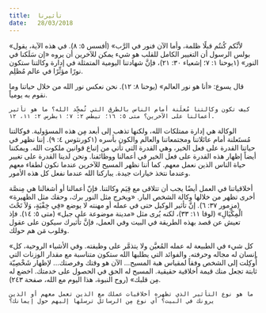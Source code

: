 ```yaml
---
title:  تأثيرنا
date:   28/03/2018
---
```


«لأنَّكم كُنتُم قبلًا ظلمة، وأما الآن فنور في الرَّب» (أفسس ٥: ٨). في هذه الآية، يقول بولس الرسول أن التغيير الكامل للقلب هو شيء يمكن للآخرين أن يروه «إن سَلَكنا في النور» (١يوحنا ١: ٧؛ إشعياء ٣٠: ٢١)، فإنَّ شهادتنا اليومية المتمثلة في إدارة وكالتنا ستكون نورًا مؤثِّرًا في عالم مُظلِم.

قال يسوع: «أنا هو نور العالم» (يوحنا ٨: ١٢). نحن نعكس نور الله من خلال حياتنا وما نقوم به يومياً.

`كيف تكون وكالتنا مُعلَنة أمام الناس بالطرق التي تُمجِّد الله؟ ما هو تأثير أعمالنا على الآخرين؟ متى ٥: ١٦؛ تيطس ٢: ٧؛ ١بطرس ٢: ١١، ١٢.`

الوكالة هي إدارة ممتلكات الله، ولكنها تذهب إلى أبعد مِن هذه المسؤولية. فوكالتنا مُستَعلنة أمام عائلاتنا ومجتمعاتنا والعالم والكون بأسره (١كورنثوس ٤: ٩). إننا نظهر في حياتنا القدرة على فعل الخير، وهي القدرة التي تأتي من إتباع قوانين ملكوت الله. ويمكننا أيضاً إظهار هذه القدرة على فعل الخير في أعمالنا ووظائفنا. ونحن لدينا القدرة على تغيير حياة الناس الذين نعمل معهم. كما أننا نظهر المسيح للآخرين عندما نكون لطفاء معهم وعندما نتخذ خيارات جيدة. يباركنا الله عندما نفعل كل هذه الأمور.

أخلاقياتنا في العمل أيضًا يجب أن تتلاقى مع قِيَم وكالتنا. فإنّ أعمالنا أو أشغالنا هي مِنصَّة أخرى تظهر من خلالها وكالة الشخص البار. «ويخرج مثل النور برك، وحقك مثل الظهيرة» (مزمور ٣٧: ٦). إنَّ تأثير الوكيل حتى في عمله أو مهنته لا يوضع «فِي خِفْيَةٍ، وَلاَ تَحْتَ الْمِكْيَالِ» (لوقا ١١: ٣٣)، لكنه يُرى مثل «مدينة موضوعة على جبل» (متى ٥: ١٤). فإذ تعيش عن قصد بهذه الطريقة في البيت وفي العمل، فإنَّ تأثيرك سيكون على عقول وقلوب مَن هم حولك.

«كل شيء في الطبيعة له عمله المُعيَّن ولا يتذمَّر على وظيفته. وفي الأشياء الروحية، كل إنسان له مجاله وحرفته. والفوائد التي يطلبها الله ستكون متناسبة مع مقدار الوزنات التي أُوكِلت إلى الشخص وفقاً لمقياس هبة المسيح... الآن هو وقتك وفرصتك... لإظهار شَخْصِيّة ثابتة تجعل منك قيمة أخلاقية حقيقية. المسيح له الحق في الحصول على خدمتك. اخضع له مِن قلبك» (روح النبوة، هذا اليوم مع الله، صفحة ٢٤٣).

`ما هو نوع التأثير الذي تظهره أخلاقيات عملك مع الذين تعمل معهم أو الذين يرونك في البيت؟ أي نوع مِن الرسائل ترسلها إليهم حول إيمانك؟`